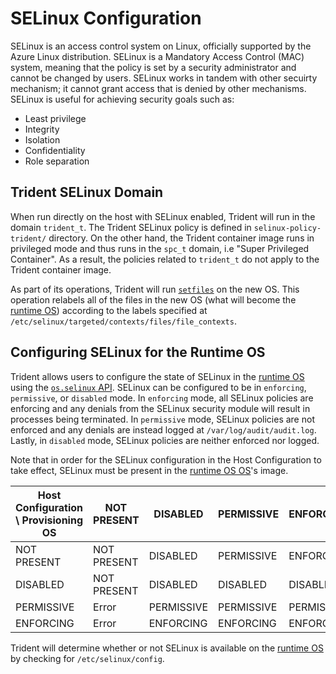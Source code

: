 
# SELinux Configuration

SELinux is an access control system on Linux, officially supported by the Azure
Linux distribution. SELinux is a Mandatory Access Control (MAC) system, meaning
that the policy is set by a security administrator and cannot be changed by
users. SELinux works in tandem with other secuirty mechanism; it cannot grant
access that is denied by other mechanisms. SELinux is useful for achieving
security goals such as:

- Least privilege
- Integrity
- Isolation
- Confidentiality
- Role separation

## Trident SELinux Domain

When run directly on the host with SELinux enabled, Trident will run in the
domain `trident_t`. The Trident SELinux policy is defined in
`selinux-policy-trident/` directory. On the other hand, the Trident container
image runs in privileged mode and thus runs in the `spc_t` domain, i.e "Super
Privileged Container". As a result, the policies related to `trident_t` do not
apply to the Trident container image.

As part of its operations, Trident will run
[`setfiles`](https://man7.org/linux/man-pages/man8/setfiles.8.html) on the new
OS. This operation relabels all of the files in the new OS (what will become the
[runtime OS](../Reference/Glossary.md)) according to the labels specified at
`/etc/selinux/targeted/contexts/files/file_contexts`.

## Configuring SELinux for the Runtime OS

Trident allows users to configure the state of SELinux in the [runtime
OS](../Reference/Glossary.md#runtime-os) using the [`os.selinux`
API](../Reference/Host-Configuration/API-Reference/Selinux.md). SELinux can be
configured to be in `enforcing`, `permissive`, or `disabled` mode. In
`enforcing` mode, all SELinux policies are enforcing and any denials from the
SELinux security module will result in processes being terminated. In
`permissive` mode, SELinux policies are not enforced and any denials are instead
logged at `/var/log/audit/audit.log`. Lastly, in `disabled` mode, SELinux
policies are neither enforced nor logged.

Note that in order for the SELinux configuration in the Host Configuration to
take effect, SELinux must be present in the [runtime OS
OS](../Reference/Glossary.md#runtime-os)'s image.

| Host Configuration \ Provisioning OS | NOT PRESENT | DISABLED  | PERMISSIVE | ENFORCING |
|--------------------------------------|-------------|-----------|------------|-----------|
| NOT PRESENT                          | NOT PRESENT | DISABLED  | PERMISSIVE | ENFORCING |
| DISABLED                             | NOT PRESENT | DISABLED  | DISABLED   | DISABLED  |
| PERMISSIVE                           | Error       | PERMISSIVE| PERMISSIVE | PERMISSIVE|
| ENFORCING                            | Error       | ENFORCING | ENFORCING  | ENFORCING |

Trident will determine whether or not SELinux is available on the [runtime
OS](../Reference/Glossary.md#runtime-os) by checking for `/etc/selinux/config`.

